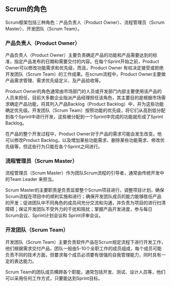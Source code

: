 ## Scrum的角色

Scrum框架包括三种角色：产品负责人（Product Owner）、流程管理员（Scrum Master）、开发团队（Scrum Team）。

### 产品负责人（Product Owner）

产品负责人（Product Owner）主要负责确定产品的功能和产品需要达到的标准，指定产品发布的日期和需要交付的内容。在每个Sprint开始之前，Product Owner可以修改功能需求和优先级，而且，Product Owner 有权决定接受或拒绝开发团队（Scrum Team）的工作成果。在scrum流程中，Product Owner主要做产品需求管理、需求优先级定义、及产品验收等。

Product Owner的角色通常由市场部门的人员或开发部门内部主要使用该产品的人员来担任，目前大多数企业指派产品经理担任该角色，其主要目的是根据市场需求确定产品功能，将其列入产品Backlog（Product Backlog）中，并为这些功能确定优先级。开发团队（Scrum Team）按照功能的优先级，将它们从高到低分配到各个Sprint中进行开发，这些被分配到一个Sprint中完成的功能就形成了Sprint Backlog。

在产品的整个开发过程中，Product Owner对于产品的需求可能会发生改变。他可以修改Product Backlog，以及增加某些功能需求、删除某些功能需求、修改优先级等，但这些行为只能在各个Sprint之间进行。

### 流程管理员（Scrum Master）

流程管理员（Scrum Master）作为团队Scrum流程的引导者，通常由传统开发中的Team Leader 来担当。

Scrum Master的主要职责是负责监督整个Scrum项目进行，调整项目计划，确保Scrum流程在项目中的顺利实施和进行；确保开发团队成员的能力能够胜任产品的开发；促进团队中不同角色的成员间充分交流和沟通，并负责为项目的进行扫清障碍；保证开发团队不受外力的干扰和阻扰；掌握产品开发进度，参与每日Scrum会议、Sprint计划会议和 Sprint评审会议。

### 开发团队（Scrum Team）

开发团队（Scrum Team）主要负责软件产品在Scrum规定流程下进行开发工作，他们根据需求交付产品，团队一般由5-10个全职工作的成员组成，每个成员可能负责不同的技术方面，但要求每个成员必须要有很强的自我管理能力，同时具有一定的表达能力。

Scrum Team的团队成员横跨各个职能，通常包括开发、测试、设计人员等，他们可以采用任何工作方式，只要能达到Sprint目标。